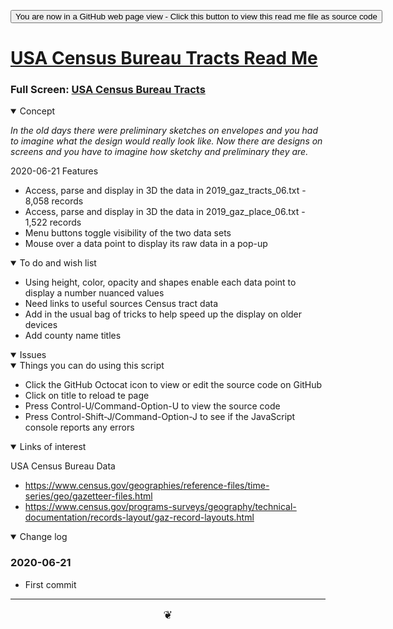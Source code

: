 <span style=display:none; >[You are now in a GitHub source code view - click this link to view Read Me file as a web page]( https://theo-armour.github.io/2020/sandbox/us-census-bureau-tracts-ca/readme.html "View file as a web page." ) </span>

<div><input type=button onclick=window.location.href="https://github.com/theo-armour/2020/tree/master/sandbox/us-census-bureau-tracts-ca";
value='You are now in a GitHub web page view - Click this button to view this read me file as source code' ></div>


# [USA Census Bureau Tracts Read Me]( https://theo-armour.github.io/2020/sandbox/us-census-bureau-tracts-ca/readme.html )

<!--@@@
<iframe src=https://theo-armour.github.io/2020/sandbox/us-census-bureau-tracts-ca/ height=500px width=100% ></iframe>
_USA Census Bureau Tracts_
@@@-->

### Full Screen: [USA Census Bureau Tracts]( https://theo-armour.github.io/2020/sandbox/us-census-bureau-tracts-ca/ )


<details open >
<summary>Concept</summary>

_In the old days there were preliminary sketches on envelopes and you had to imagine what the design would really look like. Now there are designs on screens and you have to imagine how sketchy and preliminary they are._

2020-06-21 Features

* Access, parse and display in 3D the data in 2019_gaz_tracts_06.txt - 8,058 records
* Access, parse and display in 3D the data in 2019_gaz_place_06.txt - 1,522 records
* Menu buttons toggle visibility of the two data sets
* Mouse over a data point to display its raw data in a pop-up


</details>

<details open >
<summary>To do and wish list </summary>

* Using height, color, opacity and shapes enable each data point to display a number nuanced values
* Need links to useful sources Census tract data
* Add in the usual bag of tricks to help speed up the display on older devices 
* Add county name titles

</details>

<details open >
<summary>Issues </summary>


</details>

<details open >
<summary> Things you can do using this script</summary>

* Click the GitHub Octocat icon to view or edit the source code on GitHub
* Click on title to reload te page
* Press Control-U/Command-Option-U to view the source code
* Press Control-Shift-J/Command-Option-J to see if the JavaScript console reports any errors

</details>

<details open >
<summary>Links of interest</summary>


USA Census Bureau Data

* https://www.census.gov/geographies/reference-files/time-series/geo/gazetteer-files.html
* https://www.census.gov/programs-surveys/geography/technical-documentation/records-layout/gaz-record-layouts.html


</details>

<details open >
<summary>Change log </summary>

### 2020-06-21

* First commit

</details>

***

<center title="hello!" ><a href=javascript:window.scrollTo(0,0); style=font-size:2ch;text-decoration:none; > ❦ </a></center>
